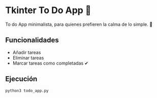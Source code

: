# Tkinter To Do App 📝  
To do App minimalista, para quienes prefieren la calma de lo simple. 🩶  

## Funcionalidades
- Añadir tareas
- Eliminar tareas
- Marcar tareas como completadas ✔  

## Ejecución
```bash
python3 todo_app.py
```

